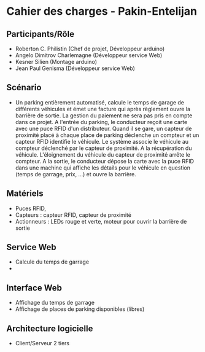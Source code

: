 # Cahier des charges - Pakin-Entelijan

## Participants/Rôle
* Roberton C. Philistin (Chef de projet, Développeur arduino)
* Angelo Dimitrov Charlemagne (Développeur service Web)
*	Kesner Silien (Montage arduino)
*	Jean Paul Genisma (Développeur service Web)

## Scénario
* Un parking entièrement automatisé, calcule le temps de garage de différents véhicules et émet une facture qui après règlement ouvre la barrière de sortie. La gestion du paiement ne sera pas pris en compte dans ce projet. A l'entrée du parking, le conducteur reçoit une carte avec une puce RFID d'un distributeur. Quand il se gare, un capteur de proximité placé à chaque place de parking déclenche un compteur et un capteur RFID identifie le véhicule. Le système associe le véhicule au compteur déclenché par le capteur de proximité. A la récupération du véhicule. L'éloignement du véhicule du capteur de proximité arrête le compteur. A la sortie, le conducteur dépose la carte avec la puce RFID dans une machine qui affiche les détails pour le véhicule en question (temps de garrage, prix, ...) et ouvre la barrière.

## Matériels
* Puces RFID,
* Capteurs : capteur RFID, capteur de proximité
* Actionneurs : LEDs rouge et verte, moteur pour ouvrir la barrière de sortie

## Service Web
* Calcule du temps de garrage
* 

## Interface Web
* Affichage du temps de garrage
* Affichage de places de parking disponibles (libres)

## Architecture logicielle
* Client/Serveur 2 tiers
